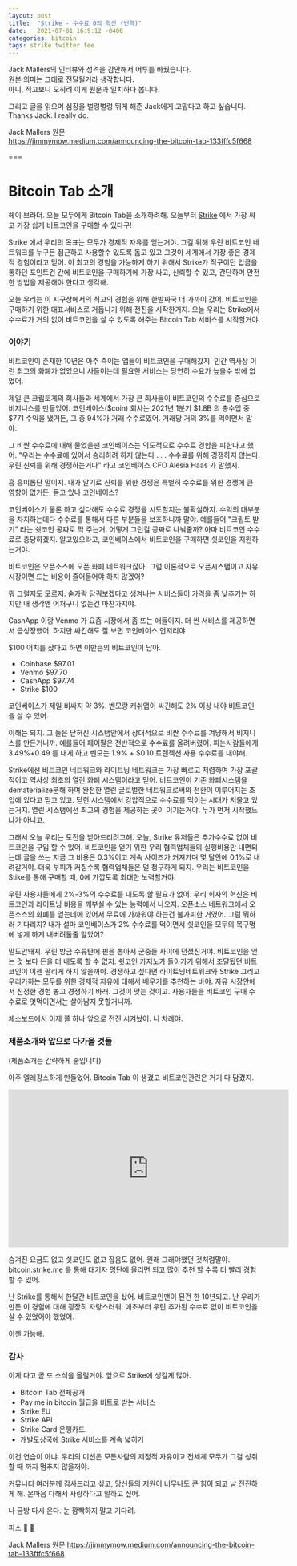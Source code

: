 ```yaml
---
layout: post
title:  "Strike - 수수료 0의 혁신 (번역)"
date:   2021-07-01 16:9:12 -0400
categories: bitcoin
tags: strike twitter fee
---
```


Jack Mallers의 인터뷰와 성격을 감안해서 어투를 바꿨습니다.<br>
원본 의미는 그대로 전달될거라 생각합니다.<br>
아니, 적고보니 오히려 이게 원문과 일치하다 봅니다.

그리고 글을 읽으며 심장을 벌렁벌렁 뛰게 해준 Jack에게 고맙다고 하고 싶습니다.
Thanks Jack.  I really do.

Jack Mallers 원문<br>
<https://jimmymow.medium.com/announcing-the-bitcoin-tab-133fffc5f668>

===
# Bitcoin Tab 소개

헤이 브라더. 오늘 모두에게 Bitcoin Tab을 소개하려해.  오늘부터 [Strike](http://strike.me/) 에서 가장 싸고 가장 쉽게 비트코인을 구매할 수 있다구!

Strike 에서 우리의 목표는 모두가 경제적 자유를 얻는거야.  그걸 위해 우린 비트코인 네트워크를 누구든 접근하고 사용할수 있도록 돕고 있고 그것이 세계에서 가장 좋은 경제적 경험이라고 믿어.  이 최고의 경험을 가능하게 하기 위해서 Strike가 직구이던 입금을 통하던 포인트건 간에 비트코인을 구매하기에 가장 싸고, 신뢰할 수 있고, 간단하며 안전한 방법을 제공해야 한다고 생각해.

오늘 우리는 이 지구상에서의 최고의 경험을 위해 한발짜국 더 가까이 갔어.  비트코인을 구매하기 위한 대표서비스로 거듭나기 위해 전진을 시작한거지.  오늘 우리는 Strike에서 수수료가 거의 없이 비트코인을 살 수 있도록 해주는 Bitcoin Tab 서비스를 시작할거야.

### 이야기

비트코인이 존재한 10년은 아주 죽이는 앱들이 비트코인을 구매해갔지.  인간 역사상 이런 최고의 화폐가 없었으니 사들이는데 필요한 서비스는 당연히 수요가 높을수 밖에 없었어.

제일 큰 크립토계의 회사들과 세계에서 가장 큰 회사들이 비트코인의 수수료를 중심으로 비지니스를 만들었어.  코인베이스($coin) 회사는 2021년 1분기 $1.8B 의 총수입 중 $771 수익을 냈거든, 그 중 94%가 거래 수수료였어.  거래당 거의 3%를 먹이면서 말야.

그 비싼 수수료에 대해 물었을땐 코인베이스는 의도적으로 수수료 경합을 피한다고 했어.
"우리는 수수료에 있어서 승리하려 하지 않는다 . . . 수수료를 위해 경쟁하지 않는다.  우린 신뢰를 위해 경쟁하는거다" 라고 코인베이스 CFO Alesia Haas 가 말했지.

흠 흥미롭단 말이지.  내가 알기로 신뢰를 위한 경쟁은 특별히 수수료를 위한 경쟁에 큰 영향이 없거든, 듣고 있나 코인베이스?

코인베이스가 물론 하고 싶다해도 수수료 경쟁을 시도할지는 불확실하지.  수익의 대부분을 차지하는데다 수수료를 통해서 다른 부분들을 보조하니까 말야.  예를들어 "크립토 받기" 라는 쉿코인 공짜로 막 주는거.  어떻게 그런걸 공짜로 나눠줄까?  아마 비트코인 수수료로 충당하겠지.  알고있으라고, 코인베이스에서 비트코인을 구매하면 쉿코인을 지원하는거야.

비트코인은 오픈소스에 오픈 화폐 네트워크잖아.  그럼 이론적으로 오픈시스탬이고 자유시장이면 드는 비용이 줄어들어야 하지 않겠어?

뭐 그럴지도 모르지.  숟가락 담궈보겠다고 생겨나는 서비스들이 가격을 좀 낮추기는 하지만 내 생각엔 어처구니 없는건 마찬가지야.

CashApp 이랑 Venmo 가 요즘 시장에서 좀 뜨는 애들이지.  더 싼 서비스를 제공하면서 급성장했어.  하지만 싸긴해도 잘 보면 코인베이스 언저리야

$100 어치를 샀다고 하면 이만큼의 비트코인이 남아.

* Coinbase $97.01
* Venmo $97.70
* CashApp $97.74
* Strike $100

코인베이스가 제일 비싸지 약 3%.  벤모랑 캐쉬앱이 싸긴해도 2% 이상 내야 비트코인을 살 수 있어.

이해는 되지.  그 둘은 닫혀진 시스탬안에서 상대적으로 비싼 수수료를 겨냥해서 비지니스를 만든거니까. 예를들어 페이팔은 전반적으로 수수료를 올려버렸어.  파는사람들에게 3.49%+0.49 를 내게 하고 벤모는 1.9% + $0.10 트랜젝션 사용 수수료를 내야해.

Strike에선 비트코인 네트워크와 라이트닝 네트워크는 가장 빠르고 저렴하며 가장 포괄적이고 역사상 최초의 열린 화폐 시스탬이라고 믿어.  비트코인이 기존 화폐시스탬을 dematerialize분해 하며 완전한 열린 글로벌한 네트워크로써의 전환이 이루어지는 초입에 있다고 믿고 있고.  닫힌 시스탬에서 강압적으로 수수료를 먹이는 시대가 저물고 있는거지.  열린 시스탬에선 최고의 경험을 제공하는 곳이 이기는거야.  누가 먼저 시작했느냐가 아니고.

그래서 오늘 우리는 도전을 받아드리려고해.  오늘, Strike 유저들은 추가수수료 없이 비트코인을 구입 할 수 있어. 비트코인을 얻기 위한 우리 협력업체들의 실행비용만 내면되는데 글을 쓰는 지금 그 비용은 0.3%이고 계속 사이즈가 커져가며 몇 달안에 0.1%로 내려갈거야.  더욱 부피가 커질수록 협력업체들은 덜 청구하게 되지.  우리는 비트코인을 Stike를 통해 구매할 때, 0에 가깝도록 최대한 노력할거야.  

우린 사용자들에게 2%-3%의 수수료를 내도록 할 필요가 없어. 우리 회사의 혁신은 비트코인과 라이트닝 비용을 깨부실 수 있는 능력에서 나오지.  오픈소스 네트워크에서 오픈소스의 화폐를 얻는데에 있어서 무료에 가까워야 하는건 불가피한 거였어.  그럼 뭐하러 기다리지?  내가 설마 코인베이스가 2% 수수료를 먹이면서 쉿코인을 모두의 목구멍에 넣게 하게 내버려둘줄 알았어?

말도안돼지.  우린 방금 수류탄에 핀을 뽑아서 군중들 사이에 던졌진거야.  비트코인을 얻는 것 보다 돈을 더 내도록 할 수 없지.  쉿코인 카지노가 돌아가기 위해서 조달됬던 비트코인이 이젠 팔리게 하지 않을꺼야.  경쟁하고 싶다면 라이트닝네트워크와 Strike 그리고 우리가하는 모두를 위한 경제적 자유에 대해서 배우기를 추천하는 바야.  자유 시장안에서 진정한 경험 놓고 경쟁하기 바래.  그것이 맞는 것이고.  사용자들을 비트코인 구매 수수료로 엿먹이면서는 살아남지 못할거니까.

체스보드에서 이제 쫄 하나 앞으로 전진 시켜놨어.  니 차례야.

### 제품소개와 앞으로 다가올 것들

(제품소개는 간략하게 줄입니다)

아주 엘레강스하게 만들었어.  Bitcoin Tab 이 생겼고  비트코인관련은 거기 다 담겼지.

<div class="video">
<iframe width="560" height="315" src="https://www.youtube.com/embed/64CF_ZKgXug" title="YouTube video player" frameborder="0" allow="accelerometer; autoplay; clipboard-write; encrypted-media; gyroscope; picture-in-picture" allowfullscreen></iframe>
</div>

숨겨진 요금도 없고 쉿코인도 없고 잡음도 없어. 원래 그래야했던 것처럼말야.
bitcoin.strike.me 를 통해 대기자 명단에 올리면 되고 많이 추천 할 수록 더 빨리 경험 할 수 있어.

난 Strike를 통해서 한달간 비트코인을 샀어.  비트코인맨이 된건 한 10년되고.  난 우리가 만든 이 경험에 대해 굉장히 자랑스러워.  애초부터 우린 추가된 수수료 없이 비트코인을 살 수 있었어야 했었어.

이젠 가능해.

### 감사
이게 다고 곧 또 소식을 올릴거야.  앞으로 Strike에 생길게 많아.
* Bitcoin Tab 전체공개
* Pay me in bitcoin 월급을 비트로 받는 서비스
* Strike EU
* Strike API
* Strike Card 은행카드.
* 개발도상국에 Strike 서비스를 계속 넓히기

이건 연습이 아냐.  우리의 미션은 모든사람의 제정적 자유이고 전세계 모두가 그걸 성취할 때 까지 멈추지 않을꺼야.

커뮤니티 여러분께 감사드리고 싶고, 당신들의 지원이 너무나도 큰 힘이 되고 날 전진하게 해.  온마음 다해서 사랑하다고 말하고 싶어.

나 금방 다시 온다. 눈 깜빡하지 말고 기다려.

피스 👊 🍻

Jack Mallers 원문
<https://jimmymow.medium.com/announcing-the-bitcoin-tab-133fffc5f668>
